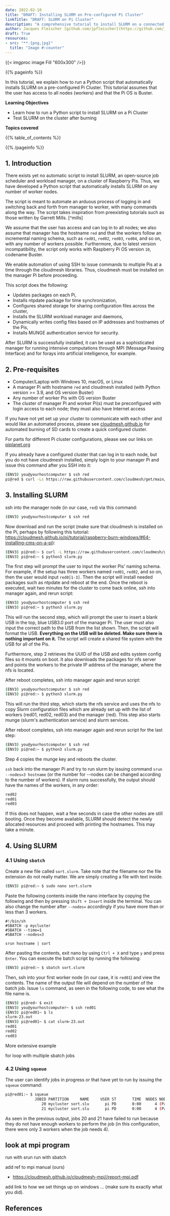 ```yaml
---
date: 2022-02-10
title: "DRAFT: Installing SLURM on Pre-configured Pi Cluster"
linkTitle: "DRAFT: SLURM on Pi Cluster"
description: "A comprehensive tutorial to install SLURM on a connected Pi Cluster"
author: Jacques Fleischer [github.com/jpfleischer](https://github.com/jpfleischer), Gregor von Laszewski ([laszewski@gmail.com](mailto:laszewski@gmail.com)) [laszewski.github.io](https://laszewski.github.io)
draft: True
resources:
- src: "**.{png,jpg}"
  title: "Image #:counter"
---
```


{{< imgproc image Fill "600x300" />}}

{{% pageinfo %}}

In this tutorial, we explain how to run a Python script that automatically installs SLURM on a pre-configured Pi
Cluster. This tutorial assumes that the user has access to all nodes (workers) and that the Pi OS is Buster.

**Learning Objectives**

* Learn how to run a Python script to install SLURM on a Pi Cluster
* Test SLURM on the cluster after burning

**Topics covered**

{{% table_of_contents %}}

{{% /pageinfo %}}

## 1. Introduction

There exists yet no automatic script to install SLURM, an open-source job scheduler and workload manager, on a cluster
of Raspberry Pis. Thus, we have developed a Python script that automatically installs SLURM on any number of worker
nodes.

The script is meant to automate an arduous process of logging in and switching back and forth from manager to worker,
with many commands along the way. The script takes inspiration from preexisting tutorials such as those written by
Garrett Mills. [^mills]

We assume that the user has access and can log in to all nodes; we also assume that manager has the hostname `red`
and that the workers follow an incremental naming schema, such as `red01`, `red02`, `red03`, `red04`, and so on,
with any number of workers possible. Furthermore, due to latest version incompatibility, the script only works with
Raspberry Pi OS version `10`, codename Buster.

We enable automation of using SSH to issue commands to multiple Pis at a time through the cloudmesh libraries. Thus,
cloudmesh must be installed on the manager Pi before proceeding.

This script does the following:

* Updates packages on each Pi,
* Installs ntpdate package for time synchronization,
* Configures shared storage for sharing configuration files across the cluster,
* Installs the SLURM workload manager and daemons,
* Dynamically writes config files based on IP addresses and hostnames of the Pis,
* Installs MUNGE authentication service for security.

After SLURM is successfully installed, it can be used as a sophisticated manager for running intensive computations
through MPI (Message Passing Interface) and for forays into artificial intelligence, for example.

## 2. Pre-requisites

* Computer/Laptop with Windows 10, macOS, or Linux
* A manager Pi with hostname `red` and cloudmesh installed (with Python version >= 3.9, and OS version Buster)
* Any number of worker Pis with OS version Buster
* The cluster of manager Pi and worker Pi(s) must be preconfigured with login access to each node; they must also have Internet access

If you have not yet set up your cluster to communicate with each other and would like an automated process, please see
[cloudmesh.github.io](https://cloudmesh.github.io/pi/tutorial/raspberry-burn-windows/#2-pre-requisites) for automated
burning of SD cards to create a quick configured cluster.

For parts for different Pi cluster configurations, please see our links on [piplanet.org](https://cloudmesh.github.io/pi/docs/hardware/parts/)

If you already have a configured cluster that can log in to each node, but you do not have cloudmesh installed, simply
login to your manager Pi and issue this command after you SSH into it:

```bash
(ENV3) you@yourhostcomputer $ ssh red
pi@red $ curl -Ls https://raw.githubusercontent.com/cloudmesh/get/main/pi/index.html | sh -
```

## 3. Installing SLURM

ssh into the manager node (in our case, `red`) via this command:

```bash
(ENV3) you@yourhostcomputer $ ssh red
```

Now download and run the script (make sure that cloudmesh is installed on the Pi, perhaps by following this tutorial: <https://cloudmesh.github.io/pi/tutorial/raspberry-burn-windows/#64-installing-cms-on-a-pi>):

```bash
(ENV3) pi@red:~ $ curl -L https://raw.githubusercontent.com/cloudmesh/get/main/pi/slurm/index.html --output slurm.py
(ENV3) pi@red:~ $ python3 slurm.py
```

The first step will prompt the user to input the worker Pis' naming schema. For example, if the setup has three workers named `red01`, `red02`, and so on, then the user would input `red0[1-3]`. Then the script will install needed packages such as ntpdate and reboot at the end. Once the reboot is executed,
wait two minutes for the cluster to come back online, ssh into manager again, and rerun script:

```bash
(ENV3) you@yourhostcomputer $ ssh red
(ENV3) pi@red:~ $ python3 slurm.py
```

This will run the second step, which will prompt the user to insert a blank USB in the top, blue USB3.0 port
of the manager Pi. The user must also input the correct path to the USB from the list shown. Then, the script will format the USB.
**Everything on the USB will be deleted. Make sure there is nothing important on it.**
The script will create a shared file system with the USB for all of the Pis.

Furthermore, step 2 retrieves the UUID of the USB and edits system config files so it mounts on boot. It also downloads
the packages for nfs server and points the workers to the private IP address of the manager, where the nfs is located.

After reboot completes, ssh into manager again and rerun script:

```bash
(ENV3) you@yourhostcomputer $ ssh red
(ENV3) pi@red:~ $ python3 slurm.py
```

This will run the third step, which starts the nfs service and uses the nfs to copy Slurm configuration files which
are already set up with the list of workers (red01, red02, red03) and the manager (red). This step also starts
munge (slurm's authentication service) and slurm services.

After reboot completes, ssh into manager again and rerun script for the last step:

```bash
(ENV3) you@yourhostcomputer $ ssh red
(ENV3) pi@red:~ $ python3 slurm.py
```

Step 4 copies the munge key and reboots the cluster. 

`ssh` back into the manager Pi and try to run slurm by issuing command `srun --nodes=3 hostname` (or the number for --nodes can be changed according to the number of workers). If slurm runs successfully, the output should have the names of the workers, in any order:

```bash
red02
red01
red03
```

If this does not happen, wait a few seconds in case the other nodes are still booting. Once they become available, SLURM should detect the newly allocated resources and proceed with printing the hostnames. This may take a minute.

## 4. Using SLURM

### 4.1 Using `sbatch`

Create a new file called `sort.slurm`. Take note that the filename nor the file extension do not really matter. We are simply creating a file with text inside.

```bash
(ENV3) pi@red:~ $ sudo nano sort.slurm
```

Paste the following contents inside the nano interface by copying the following and then by pressing `Shift + Insert` inside the terminal. You can also change the number after `--nodes=` accordingly if you have more than or less than 3 workers.

```
#!/bin/sh
#SBATCH -p mycluster
#SBATCH --time=1
#SBATCH --nodes=3

srun hostname | sort
```

After pasting the contents, exit nano by using `Ctrl + X` and type `y` and press `Enter`.
You can execute the batch script by running the following:

```bash
(ENV3) pi@red:~ $ sbatch sort.slurm
```

Then, ssh into your first worker node (in our case, it is `red01`) and view the contents. The name of the output file will depend on the number of the batch job. Issue `ls` command, as seen in the following code, to see what the file name is.

```bash
(ENV3) pi@red~ $ exit
(ENV3) you@yourhostcomputer~ $ ssh red01
(ENV3) pi@red01~ $ ls
slurm-23.out
(ENV3) pi@red01~ $ cat slurm-23.out
red01
red02
red03
```

More extensive example 

for loop with multiple sbatch jobs

### 4.2 Using `squeue`

The user can identify jobs in progress or that have yet to run by issuing the `squeue` command:

```bash
pi@red01:~ $ squeue
             JOBID PARTITION     NAME     USER ST       TIME  NODES NODELIST(REASON)
                20 mycluster sort.slu       pi PD       0:00      4 (PartitionNodeLimit)
                21 mycluster sort.slu       pi PD       0:00      4 (PartitionNodeLimit)
```

As seen in the previous output, jobs 20 and 21 have failed to run because they do not have enough workers to perform the job (in this configuration, there were only 3 workers when the job needs 4).

## look at mpi program 

run with srun 
run with sbatch

add ref to mpi manual (ours)

* <https://cloudmesh.github.io/cloudmesh-mpi//report-mpi.pdf> 

add link to how we set things up on windows ... (make sure its exactly what you did).


## References 

